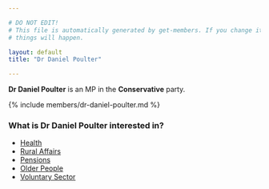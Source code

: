 ```yaml
---

# DO NOT EDIT!
# This file is automatically generated by get-members. If you change it, bad
# things will happen.

layout: default
title: "Dr Daniel Poulter"

---
```


**Dr Daniel Poulter** is an MP in the **Conservative** party.

{% include members/dr-daniel-poulter.md %}

### What is Dr Daniel Poulter interested in?


* [Health](/interests/health.html)
* [Rural Affairs](/interests/rural-affairs.html)
* [Pensions](/interests/pensions.html)
* [Older People](/interests/older-people.html)
* [Voluntary Sector](/interests/voluntary-sector.html)
